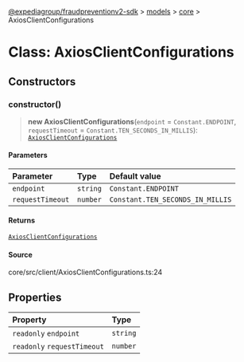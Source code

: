 [@expediagroup/fraudpreventionv2-sdk](../../../index.md) > [models](../../index.md) > [core](../index.md) > AxiosClientConfigurations

# Class: AxiosClientConfigurations

## Constructors

### constructor()

> **new AxiosClientConfigurations**(`endpoint` = `Constant.ENDPOINT`, `requestTimeout` = `Constant.TEN_SECONDS_IN_MILLIS`): [`AxiosClientConfigurations`](class.AxiosClientConfigurations.md)

#### Parameters

| Parameter        | Type     | Default value                    |
| :--------------- | :------- | :------------------------------- |
| `endpoint`       | `string` | `Constant.ENDPOINT`              |
| `requestTimeout` | `number` | `Constant.TEN_SECONDS_IN_MILLIS` |

#### Returns

[`AxiosClientConfigurations`](class.AxiosClientConfigurations.md)

#### Source

core/src/client/AxiosClientConfigurations.ts:24

## Properties

| Property                    | Type     |
| :-------------------------- | :------- |
| `readonly` `endpoint`       | `string` |
| `readonly` `requestTimeout` | `number` |
